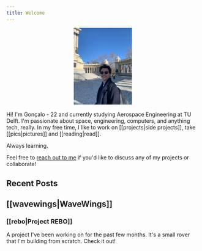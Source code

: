 ```yaml
---
title: Welcome
---
```


<center>
<img src="attachments/me/me2.jpg" width="30%">
</center>

Hi! I'm Gonçalo - 22 and currently studying Aerospace Engineering at TU Delft. I'm passionate about space, engineering, computers, and anything tech, really. In my free time, I like to work on [[projects|side projects]], take [[pics|pictures]] and [[reading|read]].

Always learning.

Feel free to [reach out to me](contact) if you'd like to discuss any of my projects or collaborate!

<!-- <div id="logo">
  <img src="attachments/me/logo_black.png" width="15%">
</div> -->

<!-- <script>
  // Detect which theme is currently active
  const theme = localStorage.getItem('theme') || 'light'
  document.dispatchEvent(new CustomEvent('themechange', { detail: { theme } }))
  // Add logo image div to the page
  const logo = document.createElement('div')
  logo.id = 'logo'
  if (theme === 'light') {
    logo.innerHTML = '<img src='attachments/me/logo_black.png' width='15%'>'
  } else {
    logo.innerHTML = '<img src='attachments/me/logo_white.png' width='15%'>'
  }
  document.body.appendChild(logo)
</script> -->


<!-- <script>
  document.addEventListener('themechange', (e) => {
    const logo = document.getElementById('logo').querySelector('img')
    if (e.detail.theme === 'light') {
      logo.src = 'attachments/me/logo_black.png'
    } else {
      logo.src = 'attachments/me/logo_white.png'
    }
  })
</script> -->

## Recent Posts

## [[wavewings|WaveWings]]


### [[rebo|Project REBO]] 
A project I've been working on for the past few months. It's a small rover that I'm building from scratch. Check it out!

